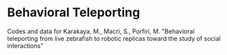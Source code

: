 # Behavioral Teleporting
Codes and data for Karakaya, M., Macrì, S., Porfiri, M. "Behavioral teleporting from live zebrafish to robotic replicas toward the study of social interactions"
